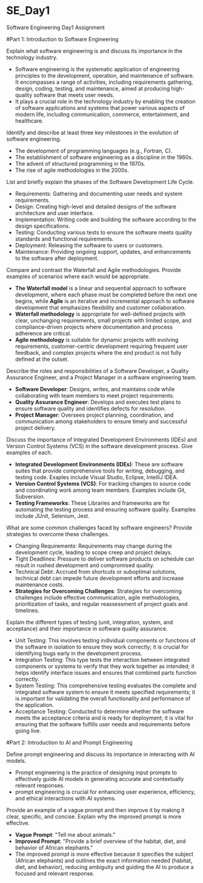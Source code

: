 # SE_Day1
Software Engineering Day1 Assignment

#Part 1: Introduction to Software Engineering

Explain what software engineering is and discuss its importance in the technology industry.
- Software engineering is the systematic application of engineering principles to the development, operation, and maintenance of software. It encompasses a range of activities, including requirements gathering, design, coding, testing, and maintenance, aimed at producing high-quality software that meets user needs.
- It plays a crucial role in the technology industry by enabling the creation of software applications and systems that power various aspects of modern life, including communication, commerce, entertainment, and healthcare.

Identify and describe at least three key milestones in the evolution of software engineering.
  - The development of programming languages (e.g., Fortran, C).
  - The establishment of software engineering as a discipline in the 1960s.
  - The advent of structured programming in the 1970s.
  - The rise of agile methodologies in the 2000s.

List and briefly explain the phases of the Software Development Life Cycle.
 - Requirements: Gathering and documenting user needs and system requirements.
  - Design: Creating high-level and detailed designs of the software architecture and user interface.
  - Implementation: Writing code and building the software according to the design specifications.
  - Testing: Conducting various tests to ensure the software meets quality standards and functional requirements.
  - Deployment: Releasing the software to users or customers.
  - Maintenance: Providing ongoing support, updates, and enhancements to the software after deployment.

Compare and contrast the Waterfall and Agile methodologies. Provide examples of scenarios where each would be appropriate.
- **The Waterfall model** is a linear and sequential approach to software development, where each phase must be completed before the next one begins, while **Agile** is an iterative and incremental approach to software development that emphasizes flexibility and customer collaboration.
- **Waterfall methodology** is appropriate for well-defined projects with clear, unchanging requirements, small projects with limited scope, and compliance-driven projects where documentation and process adherence are critical.
- **Agile methodology** is suitable for dynamic projects with evolving requirements, customer-centric development requiring frequent user feedback, and complex projects where the end product is not fully defined at the outset.


Describe the roles and responsibilities of a Software Developer, a Quality Assurance Engineer, and a Project Manager in a software engineering team.
- **Software Developer**: Designs, writes, and maintains code while collaborating with team members to meet project requirements.
- **Quality Assurance Engineer**: Develops and executes test plans to ensure software quality and identifies defects for resolution.
- **Project Manager**: Oversees project planning, coordination, and communication among stakeholders to ensure timely and successful project delivery.

Discuss the importance of Integrated Development Environments (IDEs) and Version Control Systems (VCS) in the software development process. Give examples of each.
 - **Integrated Development Environments (IDEs)**: These are software suites that provide comprehensive tools for writing, debugging, and testing code. Exaples include Visual Studio, Eclipse, IntelliJ IDEA.
  - **Version Control Systems (VCS)**: For tracking changes to source code and coordinating work among team members. Examples include Git, Subversion.
  - **Testing Frameworks**: These Libraries and frameworks are for automating the testing process and ensuring software quality. Examples include JUnit, Selenium, Jest.

What are some common challenges faced by software engineers? Provide strategies to overcome these challenges.
 - Changing Requirements: Requirements may change during the development cycle, leading to scope creep and project delays.
  - Tight Deadlines: Pressure to deliver software products on schedule can result in rushed development and compromised quality.
  - Technical Debt: Accrued from shortcuts or suboptimal solutions, technical debt can impede future development efforts and increase maintenance costs.
- **Strategies for Overcoming Challenges**: Strategies for overcoming challenges include effective communication, agile methodologies, prioritization of tasks, and regular reassessment of project goals and timelines.

Explain the different types of testing (unit, integration, system, and acceptance) and their importance in software quality assurance.
- Unit Testing: This involves testing individual components or functions of the software in isolation to ensure they work correctly; it is crucial for identifying bugs early in the development process.
- Integration Testing: This type tests the interaction between integrated components or systems to verify that they work together as intended; it helps identify interface issues and ensures that combined parts function correctly.
- System Testing: This comprehensive testing evaluates the complete and integrated software system to ensure it meets specified requirements; it is important for validating the overall functionality and performance of the application.
- Acceptance Testing: Conducted to determine whether the software meets the acceptance criteria and is ready for deployment; it is vital for ensuring that the software fulfills user needs and requirements before going live.

#Part 2: Introduction to AI and Prompt Engineering


Define prompt engineering and discuss its importance in interacting with AI models.
- Prompt engineering is the practice of designing input prompts to effectively guide AI models in generating accurate and contextually relevant responses.
- prompt engineering is crucial for enhancing user experience, efficiency, and ethical interactions with AI systems.

Provide an example of a vague prompt and then improve it by making it clear, specific, and concise. Explain why the improved prompt is more effective.
- **Vague Prompt**: "Tell me about animals."
- **Improved Prompt**: "Provide a brief overview of the habitat, diet, and behavior of African elephants."
- The improved prompt is more effective because it specifies the subject (African elephants) and outlines the exact information needed (habitat, diet, and behavior), reducing ambiguity and guiding the AI to produce a focused and relevant response.
